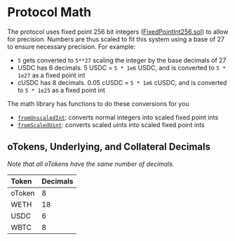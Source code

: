 # Protocol Math

The protocol uses fixed point 256 bit integers \([FixedPointInt256.sol](https://github.com/opynfinance/GammaProtocol/blob/master/contracts/libs/FixedPointInt256.sol)\) to allow for precision. Numbers are thus scaled to fit this system using a base of 27 to ensure necessary precision. For example:

* `5` gets converted to `5**27` scaling the integer by the base decimals of 27
* USDC has 6 decimals. 5 USDC = `5 * 1e6` USDC, and is converted to `5 * 1e27` as a fixed point int
* cUSDC has 8 decimals. 0.05 cUSDC = `5 * 1e6` cUSDC, and is converted to `5 * 1e25` as a fixed point int

The math library has functions to do these conversions for you 

* [`fromUnscaledInt`](https://github.com/opynfinance/GammaProtocol/blob/0733a4aa2cbc0409488f6fce37b2bcd9aaf66c61/contracts/libs/FixedPointInt256.sol#L33): converts normal integers into scaled fixed point ints
* [`fromScaledUint`](https://github.com/opynfinance/GammaProtocol/blob/0733a4aa2cbc0409488f6fce37b2bcd9aaf66c61/contracts/libs/FixedPointInt256.sol#L48): converts scaled uints into scaled fixed point ints

## oTokens, Underlying, and Collateral Decimals 

_Note that all oTokens have the same number of decimals._

| Token | Decimals |
| :--- | :--- |
| oToken | 8  |
| WETH  | 18 |
| USDC | 6 |
| WBTC | 8 |


